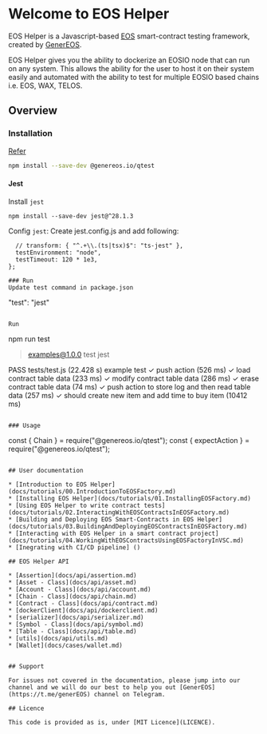 # Welcome to EOS Helper 

EOS Helper is a Javascript-based [EOS](https://eosnetwork.com/) smart-contract testing framework, created by [GenerEOS](https://genereos.io).

EOS Helper gives you the ability to dockerize an EOSIO node that can run on any system. This allows the ability for the user to host it on their system easily and automated with the ability to test for multiple EOSIO based chains i.e. EOS, WAX, TELOS.

## Overview

### Installation

[Refer](example)

```bash
npm install --save-dev @genereos.io/qtest
```

#### Jest
Install `jest`
```
npm install --save-dev jest@^28.1.3
```
Config `jest`: Create jest.config.js and add following:

```
  // transform: { "^.+\\.(ts|tsx)$": "ts-jest" },
  testEnvironment: "node",
  testTimeout: 120 * 1e3,
};

### Run
Update test command in package.json

```
"test": "jest"
```

Run

```
npm run test

> examples@1.0.0 test
> jest

 PASS  tests/test.js (22.428 s)
  example test
    ✓ push action (526 ms)
    ✓ load contract table data (233 ms)
    ✓ modify contract table data (286 ms)
    ✓ erase contract table data (74 ms)
    ✓ push action to store log and then read table data (257 ms)
    ✓ should create new item and add time to buy item (10412 ms)
```

### Usage
```
const { Chain } = require("@genereos.io/qtest");
const { expectAction } = require("@genereos.io/qtest");
```

## User documentation

* [Introduction to EOS Helper](docs/tutorials/00.IntroductionToEOSFactory.md)
* [Installing EOS Helper](docs/tutorials/01.InstallingEOSFactory.md)
* [Using EOS Helper to write contract tests](docs/tutorials/02.InteractingWithEOSContractsInEOSFactory.md)
* [Building and Deploying EOS Smart-Contracts in EOS Helper](docs/tutorials/03.BuildingAndDeployingEOSContractsInEOSFactory.md)
* [Interacting with EOS Helper in a smart contract project](docs/tutorials/04.WorkingWithEOSContractsUsingEOSFactoryInVSC.md)
* [Inegrating with CI/CD pipeline] ()

## EOS Helper API

* [Assertion](docs/api/assertion.md)
* [Asset - Class](docs/api/asset.md)
* [Account - Class](docs/api/account.md)
* [Chain - Class](docs/api/chain.md)
* [Contract - Class](docs/api/contract.md)
* [dockerClient](docs/api/dockerclient.md)
* [serializer](docs/api/serializer.md)
* [Symbol - Class](docs/api/symbol.md)
* [Table - Class](docs/api/table.md)
* [utils](docs/api/utils.md)
* [Wallet](docs/cases/wallet.md)


## Support

For issues not covered in the documentation, please jump into our channel and we will do our best to help you out [GenerEOS](https://t.me/generEOS) channel on Telegram.

## Licence

This code is provided as is, under [MIT Licence](LICENCE).


